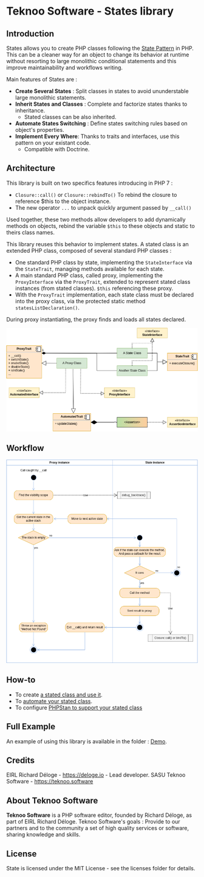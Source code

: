 Teknoo Software - States library
================================

Introduction
------------
States allows you to create PHP classes following the [State Pattern](http://en.wikipedia.org/wiki/State_pattern) in
PHP. This can be a cleaner way for an object to change its behavior at runtime without resorting to large monolithic 
conditional statements and this improve maintainability and workflows writing.

Main features of States are :
* **Create Several States** : Split classes in states to avoid ununderstable large monolithic statements.
* **Inherit States and Classes** : Complete and factorize states thanks to inheritance.
    * Stated classes can be also inherited.
* **Automate States Switching** : Define states switching rules based on object's properties.
* **Implement Every Where**: Thanks to traits and interfaces, use this pattern on your existant code.
    * Compatible with Doctrine.

Architecture
------------
This library is built on two specifics features introducing in PHP 7 :

*   `Closure::call()` or `Closure::rebindTo()` To rebind the closure to reference $this to the object instance.
*   The new operator `...` to unpack quickly argument passed by `__call()`

Used together, these two methods allow developers to add dynamically methods on objects, rebind the variable `$this`
to these objects and static to theirs class names.

This library reuses this behavior to implement states. A stated class is an extended PHP class, composed of several
standard PHP classes :

*   One standard PHP class by state, implementing the `StateInterface` via the `StateTrait`, 
    managing methods available for each state.
*   A main standard PHP class, called proxy, implementing the `ProxyInterface` via the `ProxyTrait`,
    extended to represent stated class instances (from stated classes). `$this` referencing these proxy.
  *   With the `ProxyTrait` implementation, each state class must be declared into the proxy class,
      via the protected static method `statesListDeclaration()`.

During proxy instantiating, the proxy finds and loads all states declared.

![Architecture](architecture.png)

Workflow
--------
![Workflow](workflow.png)

How-to
------
* To create [a stated class and use it](howto/write-stated-class.md).
* To [automate your stated class](howto/automation.md).
* To configure [PHPStan to support your stated class](howto/phpstan.md)

Full Example
------------
An example of using this library is available in the folder : [Demo](../demo/demo_article.php).

Credits
-------
EIRL Richard Déloge - <https://deloge.io> - Lead developer.
SASU Teknoo Software - <https://teknoo.software>

About Teknoo Software
---------------------
**Teknoo Software** is a PHP software editor, founded by Richard Déloge, as part of EIRL Richard Déloge.
Teknoo Software's goals : Provide to our partners and to the community a set of high quality services or software,
sharing knowledge and skills.

License
-------
State is licensed under the MIT License - see the licenses folder for details.
